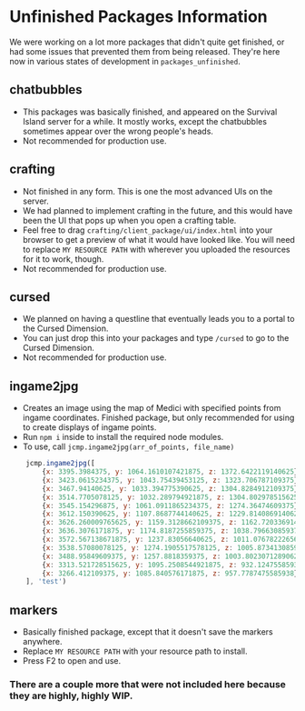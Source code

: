 # Unfinished Packages Information
We were working on a lot more packages that didn't quite get finished, or had some issues that prevented them from being released. They're here now in various states of development in `packages_unfinished`.

## chatbubbles
- This packages was basically finished, and appeared on the Survival Island server for a while. It mostly works, except the chatbubbles sometimes appear over the wrong people's heads.
- Not recommended for production use.

## crafting
- Not finished in any form. This is one the most advanced UIs on the server.
- We had planned to implement crafting in the future, and this would have been the UI that pops up when you open a crafting table.
- Feel free to drag `crafting/client_package/ui/index.html` into your browser to get a preview of what it would have looked like. You will need to replace `MY RESOURCE PATH` with wherever you uploaded the resources for it to work, though.
- Not recommended for production use.

## cursed
- We planned on having a questline that eventually leads you to a portal to the Cursed Dimension.
- You can just drop this into your packages and type `/cursed` to go to the Cursed Dimension.
- Not recommended for production use.

## ingame2jpg
- Creates an image using the map of Medici with specified points from ingame coordinates. Finished package, but only recommended for using to create displays of ingame points.
- Run `npm i` inside to install the required node modules.
- To use, call `jcmp.ingame2jpg(arr_of_points, file_name)`
```js
    jcmp.ingame2jpg([
        {x: 3395.3984375, y: 1064.1610107421875, z: 1372.6422119140625},
        {x: 3423.0615234375, y: 1043.75439453125, z: 1323.706787109375},
        {x: 3467.94140625, y: 1033.394775390625, z: 1304.8284912109375},
        {x: 3514.7705078125, y: 1032.289794921875, z: 1304.802978515625},
        {x: 3545.154296875, y: 1061.0911865234375, z: 1274.36474609375},
        {x: 3612.150390625, y: 1107.8687744140625, z: 1229.8140869140625},
        {x: 3626.260009765625, y: 1159.3128662109375, z: 1162.7203369140625},
        {x: 3636.3076171875, y: 1174.8187255859375, z: 1038.796630859375},
        {x: 3572.567138671875, y: 1237.83056640625, z: 1011.0767822265625},
        {x: 3538.57080078125, y: 1274.1905517578125, z: 1005.8734130859375},
        {x: 3488.95849609375, y: 1257.8818359375, z: 1003.8023071289062},
        {x: 3313.521728515625, y: 1095.2508544921875, z: 932.124755859375},
        {x: 3266.412109375, y: 1085.840576171875, z: 957.7787475585938}
    ], 'test')
```

## markers
- Basically finished package, except that it doesn't save the markers anywhere.
- Replace `MY RESOURCE PATH` with your resource path to install.
- Press F2 to open and use.


### There are a couple more that were not included here because they are highly, highly WIP.